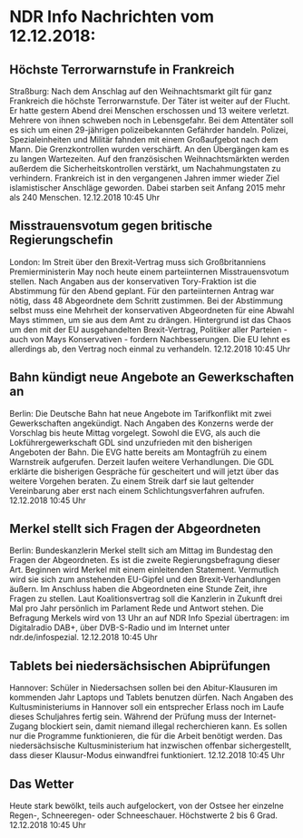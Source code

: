 # NDR Info Nachrichten vom 12.12.2018:


## Höchste Terrorwarnstufe in Frankreich
Straßburg: Nach dem Anschlag auf den Weihnachtsmarkt gilt für ganz Frankreich die höchste Terrorwarnstufe. Der Täter ist weiter auf der Flucht. Er hatte gestern Abend drei Menschen erschossen und 13 weitere verletzt. Mehrere von ihnen schweben noch in Lebensgefahr. Bei dem Attentäter soll es sich um einen 29-jährigen polizeibekannten Gefährder handeln. Polizei, Spezialeinheiten und Militär fahnden mit einem Großaufgebot nach dem Mann. Die Grenzkontrollen wurden verschärft. An den Übergängen kam es zu langen Wartezeiten. Auf den französischen Weihnachtsmärkten werden außerdem die Sicherheitskontrollen verstärkt, um Nachahmungstaten zu verhindern. Frankreich ist in den vergangenen Jahren immer wieder Ziel islamistischer Anschläge geworden. Dabei starben seit Anfang 2015 mehr als 240 Menschen. 12.12.2018 10:45 Uhr 

## Misstrauensvotum gegen britische Regierungschefin
London:	Im Streit über den Brexit-Vertrag muss sich Großbritanniens Premierministerin May noch heute einem parteiinternen Misstrauensvotum stellen. Nach Angaben aus der konservativen Tory-Fraktion ist die Abstimmung für den Abend geplant. Für den parteiinternen Antrag war nötig, dass 48 Abgeordnete dem Schritt zustimmen. Bei der Abstimmung selbst muss eine Mehrheit der konservativen Abgeordneten für eine Abwahl Mays stimmen, um sie aus dem Amt zu drängen. Hintergrund ist das Chaos um den mit der EU ausgehandelten Brexit-Vertrag, Politiker aller Parteien - auch von Mays Konservativen - fordern Nachbesserungen. Die EU lehnt es allerdings ab, den Vertrag noch einmal zu verhandeln. 12.12.2018 10:45 Uhr 

## Bahn kündigt neue Angebote an Gewerkschaften an
Berlin:	Die Deutsche Bahn hat neue Angebote im Tarifkonflikt mit zwei Gewerkschaften angekündigt. Nach Angaben des Konzerns werde der Vorschlag bis heute Mittag vorgelegt. Sowohl die EVG, als auch die Lokführergewerkschaft GDL sind unzufrieden mit den bisherigen Angeboten der Bahn. Die EVG hatte bereits am Montagfrüh zu einem Warnstreik aufgerufen. Derzeit laufen weitere Verhandlungen. Die GDL erklärte die bisherigen Gespräche für gescheitert und will jetzt über das weitere Vorgehen beraten. Zu einem Streik darf sie laut geltender Vereinbarung aber erst nach einem Schlichtungsverfahren aufrufen. 12.12.2018 10:45 Uhr 

## Merkel stellt sich Fragen der Abgeordneten
Berlin: Bundeskanzlerin Merkel stellt sich am Mittag im Bundestag den Fragen der Abgeordneten. Es ist die zweite Regierungsbefragung dieser Art. Beginnen wird Merkel mit einem einleitenden Statement. Vermutlich wird sie sich zum anstehenden EU-Gipfel und den Brexit-Verhandlungen äußern. Im Anschluss haben die Abgeordneten eine Stunde Zeit, ihre Fragen zu stellen. Laut Koalitionsvertrag soll die Kanzlerin in Zukunft drei Mal pro Jahr persönlich im Parlament Rede und Antwort stehen. Die Befragung Merkels wird von 13 Uhr an auf NDR Info Spezial übertragen: im Digitalradio DAB+, über DVB-S-Radio und im Internet unter ndr.de/infospezial. 12.12.2018 10:45 Uhr 

## Tablets bei niedersächsischen Abiprüfungen
Hannover:	Schüler in Niedersachsen sollen bei den Abitur-Klausuren im kommenden Jahr Laptops und Tablets benutzen dürfen. Nach Angaben des Kultusministeriums in Hannover soll ein entsprecher Erlass noch im Laufe dieses Schuljahres fertig sein. Während der Prüfung muss der Internet-Zugang blockiert sein, damit niemand illegal recherchieren kann. Es sollen nur die Programme funktionieren, die für die Arbeit benötigt werden. Das niedersächsische Kultusministerium hat inzwischen offenbar sichergestellt, dass dieser Klausur-Modus einwandfrei funktioniert. 12.12.2018 10:45 Uhr 

## Das Wetter
Heute stark bewölkt, teils auch aufgelockert, von der Ostsee her einzelne Regen-, Schneeregen- oder Schneeschauer. Höchstwerte 2 bis 6 Grad. 12.12.2018 10:45 Uhr 

